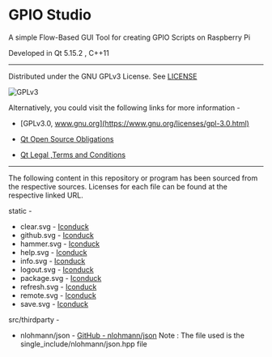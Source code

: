 # GPIO Studio
A simple Flow-Based GUI Tool for creating GPIO Scripts on Raspberry Pi

Developed in Qt 5.15.2 , C++11

----

Distributed under the GNU GPLv3 License. See [LICENSE](https://github.com/arnitdo/GPIOStudio/blob/main/LICENSE)

![GPLv3](https://user-images.githubusercontent.com/68515826/113308045-6609f880-9323-11eb-8167-0b76622031db.png)

Alternatively, you could visit the following links for more information - 
* [GPLv3.0, www.gnu.org](https://www.gnu.org/licenses/gpl-3.0.html)

* [Qt Open Source Obligations](https://www.qt.io/licensing/open-source-lgpl-obligations)

* [Qt Legal ,Terms and Conditions](https://www.qt.io/terms-conditions/)

---

The following content in this repository or program has been sourced from the respective sources. Licenses for each file can be found at the respective linked URL.

static - 
* clear.svg - [Iconduck](https://iconduck.com/icons/31176/clear)
* github.svg - [Iconduck](https://iconduck.com/icons/43730/github)
* hammer.svg - [Iconduck](https://iconduck.com/icons/98126/hammer)
* help.svg - [Iconduck](https://iconduck.com/icons/9318/help)
* info.svg - [Iconduck](https://iconduck.com/icons/4013/info)
* logout.svg - [Iconduck](https://iconduck.com/icons/9455/logout)
* package.svg - [Iconduck](https://iconduck.com/icons/9592/package)
* refresh.svg - [Iconduck](https://iconduck.com/icons/55985/refresh)
* remote.svg - [Iconduck](https://iconduck.com/icons/69209/remote)
* save.svg - [Iconduck](https://iconduck.com/icons/68149/save)

src/thirdparty - 
* nlohmann/json - [GitHub - nlohmann/json](https://github.com/nlohmann/json/)
	Note : The file used is the single_include/nlohmann/json.hpp file
